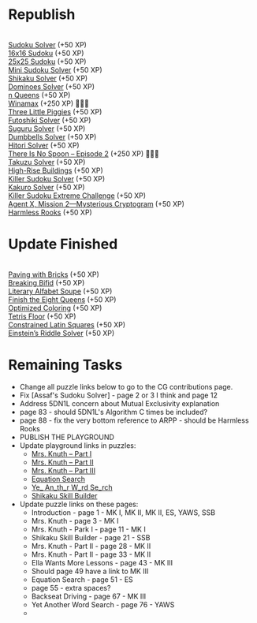 # Republish

<BR>[Sudoku Solver](https://www.codingame.com/training/medium/sudoku-solver) (+50 XP)
<BR>[16x16 Sudoku](https://www.codingame.com/training/medium/16x16-sudoku) (+50 XP)
<BR>[25x25 Sudoku](https://www.codingame.com/training/expert/25x25-sudoku) (+50 XP)
<BR>[Mini Sudoku Solver](https://www.codingame.com/training/hard/mini-sudoku-solver) (+50 XP)
<BR>[Shikaku Solver](https://www.codingame.com/training/medium/shikaku-solver) (+50 XP)
<BR>[Dominoes Solver](https://www.codingame.com/training/hard/dominoes-solver) (+50 XP)
<BR>[n Queens](https://www.codingame.com/training/hard/n-queens) (+50 XP)
<BR>[Winamax](https://www.codingame.com/training/hard/winamax-sponsored-contest) (+250 XP) 🚀🚀🚀
<BR>[Three Little Piggies](https://www.codingame.com/training/hard/three-little-piggies) (+50 XP)
<BR>[Futoshiki Solver](https://www.codingame.com/training/medium/futoshiki-solver) (+50 XP)
<BR>[Suguru Solver](https://www.codingame.com/training/medium/suguru-solver) (+50 XP)
<BR>[Dumbbells Solver](https://www.codingame.com/training/hard/dumbbells-solver) (+50 XP)
<BR>[Hitori Solver](https://www.codingame.com/training/hard/hitori-solver) (+50 XP)
<BR>[There Is No Spoon – Episode 2](https://www.codingame.com/training/hard/there-is-no-spoon-episode-2) (+250 XP) 🚀🚀🚀
<BR>[Takuzu Solver](https://www.codingame.com/training/hard/takuzu-solver) (+50 XP)
<BR>[High-Rise Buildings](https://www.codingame.com/training/expert/high-rise-buildings) (+50 XP)
<BR>[Killer Sudoku Solver](https://www.codingame.com/training/medium/killer-sudoku-solver) (+50 XP)
<BR>[Kakuro Solver](https://www.codingame.com/training/hard/kakuro-solver) (+50 XP)
<BR>[Killer Sudoku Extreme Challenge](https://www.codingame.com/training/hard/killer-sudoku-extreme-challenge) (+50 XP)
<BR>[Agent X, Mission 2—Mysterious Cryptogram](https://www.codingame.com/training/medium/agent-x-mission-2mysterious-cryptogram) (+50 XP)
<BR>[Harmless Rooks](https://www.codingame.com/training/hard/harmless-rooks) (+50 XP)



# Update Finished

<BR>[Paving with Bricks](https://www.codingame.com/training/medium/paving-with-bricks) (+50 XP)
<BR>[Breaking Bifid](https://www.codingame.com/training/hard/breaking-bifid) (+50 XP)
<BR>[Literary Alfabet Soupe](https://www.codingame.com/training/medium/literary-alfabet-soupe) (+50 XP)
<BR>[Finish the Eight Queens](https://www.codingame.com/training/medium/finish-the-eight-queens) (+50 XP)
<BR>[Optimized Coloring](https://www.codingame.com/training/medium/optimized-coloring) (+50 XP)
<BR>[Tetris Floor](https://www.codingame.com/training/hard/tetris-floor) (+50 XP)
<BR>[Constrained Latin Squares](https://www.codingame.com/training/medium/constrained-latin-squares) (+50 XP)
<BR>[Einstein’s Riddle Solver](https://www.codingame.com/training/hard/einsteins-riddle-solver) (+50 XP)



# Remaining Tasks

* Change all puzzle links below to go to the CG contributions page.
* Fix [Assaf's Sudoku Solver] - page 2 or 3 I think and page 12
* Address 5DN1L concern about Mutual Exclusivity explanation
* page 83 - should 5DN1L's Algorithm C times be included?
* page 88 - fix the very bottom reference to ARPP - should be Harmless Rooks
* PUBLISH THE PLAYGROUND
* Update playground links in puzzles:
  * [Mrs. Knuth – Part I](https://www.codingame.com/contribute/view/94231c8a12567007bde24553f6a9e3de55981)
  * [Mrs. Knuth – Part II](https://www.codingame.com/contribute/view/950238e7e8f40105ccd0fd6237bf60c4d25b3)
  * [Mrs. Knuth – Part III](https://www.codingame.com/contribute/view/959460130d2f9792d933f75838edb639a6dae)
  * [Equation Search](https://www.codingame.com/contribute/view/100071e2989e321b98a5118cdacdf90ebf6d26)
  * [Ye_ An_th_r W_rd Se_rch](https://www.codingame.com/contribute/view/493839424591127bcdbb6371018895b7bf742)
  * [Shikaku Skill Builder](https://www.codingame.com/contribute/view/10244722a13a0e3269ba38f7c562148ed31d32)
* Update puzzle links on these pages:
  * Introduction - page 1 - MK I, MK II, MK II, ES, YAWS, SSB
  * Mrs. Knuth - page 3 - MK I
  * Mrs. Knuth - Park I - page 11 - MK I
  * Shikaku Skill Builder - page 21 - SSB
  * Mrs. Knuth - Part II - page 28 - MK II
  * Mrs. Knuth - Part II - page 33 - MK II
  * Ella Wants More Lessons - page 43 - MK III
  * Should page 49 have a link to MK III
  * Equation Search - page 51 - ES
  * page 55 - extra spaces?
  * Backseat Driving - page 67 - MK III
  * Yet Another Word Search - page 76 - YAWS
  * 
